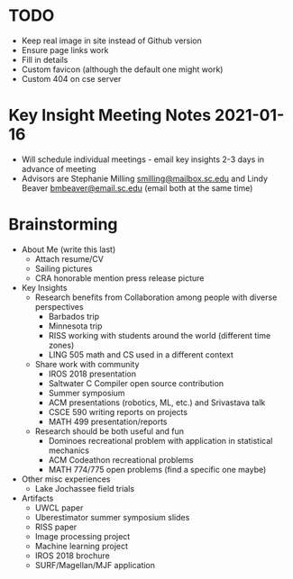 # TODO
* Keep real image in site instead of Github version
* Ensure page links work
* Fill in details
* Custom favicon (although the default one might work)
* Custom 404 on cse server

# Key Insight Meeting Notes 2021-01-16
* Will schedule individual meetings - email key insights 2-3 days in advance of meeting
* Advisors are Stephanie Milling <smilling@mailbox.sc.edu> and Lindy Beaver <bmbeaver@email.sc.edu> (email both at the same time)

# Brainstorming
* About Me (write this last)
  * Attach resume/CV
  * Sailing pictures
  * CRA honorable mention press release picture
* Key Insights
  * Research benefits from Collaboration among people with diverse perspectives
    * Barbados trip
    * Minnesota trip
    * RISS working with students around the world (different time zones)
    * LING 505 math and CS used in a different context
  * Share work with community
    * IROS 2018 presentation
    * Saltwater C Compiler open source contribution
    * Summer symposium
    * ACM presentations (robotics, ML, etc.) and Srivastava talk
    * CSCE 590 writing reports on projects
    * MATH 499 presentation/reports
  * Research should be both useful and fun
    * Dominoes recreational problem with application in statistical mechanics
    * ACM Codeathon recreational problems
    * MATH 774/775 open problems (find a specific one maybe)
* Other misc experiences
  * Lake Jochassee field trials
* Artifacts
  * UWCL paper
  * Uberestimator summer symposium slides
  * RISS paper
  * Image processing project
  * Machine learning project
  * IROS 2018 brochure
  * SURF/Magellan/MJF application
